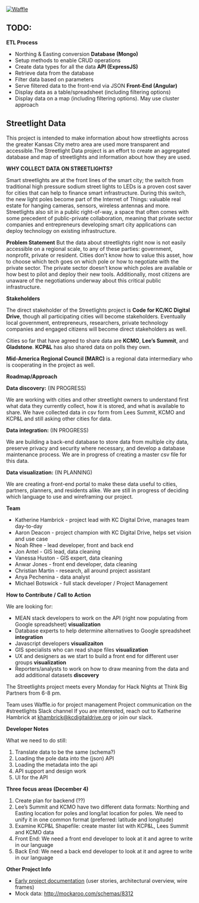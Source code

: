 <a href="http://waffle.io/codeforkansascity/streetlights" target="blank"><img border="0" alt="Waffle" src="https://badge.waffle.io/codeforkansascity/streetlights.png?label=ready&title=Ready"></a>

## TODO:
**ETL Process**
* Northing & Easting conversion
**Database (Mongo)**
* Setup methods to enable CRUD operations
* Create data types for all the data
**API (ExpressJS)**
* Retrieve data from the database
* Filter data based on parameters
* Serve filtered data to the front-end via JSON
**Front-End (Angular)**
* Display data as a table/spreadsheet (including filtering options)
* Display data on a map (including filtering options). May use cluster approach

## Streetlight Data

This project is intended to make information about how streetlights across the greater Kansas City metro area are used more transparent and accessible.The Streetlight Data project is an effort to create an aggregated database and map of streetlights and information about how they are used.

**WHY COLLECT DATA ON STREETLIGHTS?**

Smart streetlights are at the front lines of the smart city; the switch from traditional high pressure sodium street lights to LEDs is a proven cost saver for cities that can help to finance smart infrastructure. During this switch, the new light poles become part of the Internet of Things: valuable real estate for hanging cameras, sensors, wireless antennas and more. Streetlights also sit in a public right-of-way, a space that often comes with some precedent of public-private collaboration, meaning that private sector companies and entrepreneurs developing smart city applications can deploy technology on existing infrastructure.

**Problem Statement**
But the data about streetlights right now is not easily accessible on a regional scale, to any of these parties: government, nonprofit, private or resident. Cities don’t know how to value this asset, how to choose which tech goes on which pole or how to negotiate with the private sector. The private sector doesn’t know which poles are available or how best to pilot and deploy their new tools. Additionally, most citizens are unaware of the negotiations underway about this critical public infrastructure.


**Stakeholders**

The direct stakeholder of the Streetlights project is **Code for KC/KC Digital Drive**, though all participating cities will become stakeholders. Eventually local government, entrepreneurs, researchers, private technology companies and engaged citizens will become direct stakeholders as well.

Cities so far that have agreed to share data are **KCMO**, **Lee’s Summit**, and **Gladstone**. **KCP&L** has also shared data on polls they own.

**Mid-America Regional Council (MARC)** is a regional data intermediary who is cooperating in the project as well.
 
**Roadmap/Approach**

**Data discovery:** (IN PROGRESS)

We are working with cities and other streetlight owners to understand first what data they currently collect, how it is stored, and what is available to share. We have collected data in csv form from Lees Summit, KCMO and KCP&L and still asking other cities for data.

**Data integration:** (IN PROGRESS)

We are building a back-end database to store data from multiple city data, preserve privacy and security where necessary, and develop a database maintenance process. We are in progress of creating a master csv file for this data.

**Data visualization:** (IN PLANNING)

We are creating a front-end portal to make these data useful to cities, partners, planners, and residents alike. We are still in progress of deciding which language to use and wireframing our project.

**Team**
- Katherine Hambrick - project lead with KC Digital Drive, manages team day-to-day
- Aaron Deacon - project champion with KC Digital Drive, helps set vision and use case
- Noah Rhee - lead developer, front and back end
- Jon Antel - GIS lead, data cleaning
- Vanessa Huston - GIS expert, data cleaning
- Anwar Jones - front end developer, data cleaning 
- Christian Martin - research, all around project assistant
- Anya Pechenina - data analyst
- Michael Botswick - full stack developer / Project Management

**How to Contribute / Call to Action**

We are looking for:

- MEAN stack developers to work on the API (right now populating from Google spreadsheet) **visualization**
- Database experts to help determine alternatives to Google spreadsheet **integration**
- Javascript developers **visualizaiton**
- GIS specialists who can read shape files **visualization**
- UX and designers as we start to build a front end for different user groups **visualization**
- Reporters/analysts to work on how to draw meaning from the data and add additional datasets **discovery**

The Streetlights project meets every Monday for Hack Nights at Think Big Partners from 6-8 pm.

Team uses Waffle.io for project management
Project communication on the #streetlights Slack channel
If you are interested, reach out to Katherine Hambrick at khambrick@kcdigitaldrive.org or join our slack.

**Developer Notes**

What we need to do still:
1. Translate data to be the same (schema?)
2. Loading the pole data into the (json) API
3. Loading the metadata into the api
4. API support and design work
5. UI for the API

**Three focus areas (December 4)**

1. Create plan for backend (??)
2. Lee’s Summit and KCMO have two different data formats: Northing and Easting location for poles and long/lat location for poles. We need to unify it in one common format (preferred: latitude and longitude)
3. Examine KCP&L Shapefile: create master list with KCP&L, Lees Summit and KCMO data
4. Front End: We need a front end developer to look at it and agree to write in our language
5. Back End: We need a back end developer to look at it and agree to write in our language

**Other Project Info**
- [Early project documentation](https://docs.google.com/document/d/1DvKDwWAW4RG9BuqUZm0R8CA9r9atJB-fcClTVaI1SME/edit) (user stories, architectural overview, wire frames)
- Mock data: http://mockaroo.com/schemas/8312
